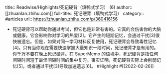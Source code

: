 title:: Readwise/Highlights/死记硬背（填鸭式学习） (6)
author:: [[zhuanlan.zhihu.com]]
full-title:: 死记硬背（填鸭式学习）
category:: #articles
url:: https://zhuanlan.zhihu.com/p/360416156

- 死记硬背可以帮助你通过考试，但它也是非常有害的。它真的会伤害你的大脑或健康。它会影响你对学习的热爱[2]。它产生的短期记忆，会通过干扰[3]很快被遗忘。但是，如果对同一学习材料反复使用，死记硬背会导致毒性记忆[4]。只有当你现在需要快速掌握大量知识一段时间，死记硬背才是有用的。你千万不要在晚上死记硬背。在 SuperMemo 的语境中，死记硬背是指任何间隔时间短于最佳间隔时间的集中复习。事实证明，死记硬背实际上会削弱记忆[5]，或者通过干扰[3]导致加速遗忘[6]。 #Highlight #[[2022-02-26]]